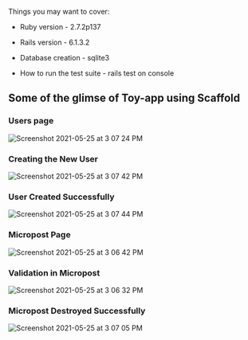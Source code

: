 Things you may want to cover:

* Ruby version - 2.7.2p137

* Rails version - 6.1.3.2

* Database creation - sqlite3

* How to run the test suite - rails test on console

## Some of the glimse of Toy-app using Scaffold

### Users page

![Screenshot 2021-05-25 at 3 07 24 PM](https://user-images.githubusercontent.com/56202291/120079554-01c0a680-c0d2-11eb-98c0-09abf873dc68.png)

### Creating the New User

![Screenshot 2021-05-25 at 3 07 42 PM](https://user-images.githubusercontent.com/56202291/120079601-3fbdca80-c0d2-11eb-954e-6a1119965d98.png)
 
### User Created Successfully

![Screenshot 2021-05-25 at 3 07 44 PM](https://user-images.githubusercontent.com/56202291/120079629-62e87a00-c0d2-11eb-8233-cd5cce8cc751.png)


### Micropost Page 

![Screenshot 2021-05-25 at 3 06 42 PM](https://user-images.githubusercontent.com/56202291/120079663-9cb98080-c0d2-11eb-9a62-fa56ed4ada46.png)

### Validation in Micropost

![Screenshot 2021-05-25 at 3 06 32 PM](https://user-images.githubusercontent.com/56202291/120079697-bd81d600-c0d2-11eb-9ccb-99ec9cc635fb.png)

### Micropost Destroyed Successfully

![Screenshot 2021-05-25 at 3 07 05 PM](https://user-images.githubusercontent.com/56202291/120079727-e4d8a300-c0d2-11eb-9cb5-9eebac4b847b.png)


